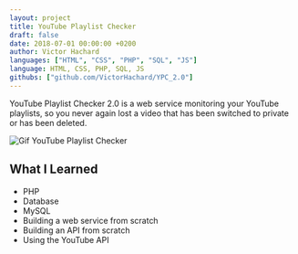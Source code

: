 ```yaml
---
layout: project
title: YouTube Playlist Checker
draft: false
date: 2018-07-01 00:00:00 +0200
author: Victor Hachard
languages: ["HTML", "CSS", "PHP", "SQL", "JS"]
language: HTML, CSS, PHP, SQL, JS 
githubs: ["github.com/VictorHachard/YPC_2.0"]
---
```


YouTube Playlist Checker 2.0 is a web service monitoring your YouTube playlists, so you never again lost a video that has been switched to private or has been deleted.

![Gif YouTube Playlist Checker]({{site.baseurl}}/res/ypc/sample.gif)

## What I Learned

- PHP
- Database
- MySQL
- Building a web service from scratch
- Building an API from scratch
- Using the YouTube API
